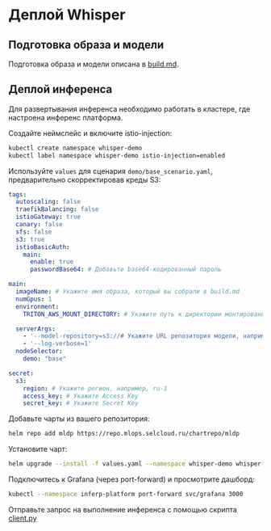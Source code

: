 # Деплой Whisper

## Подготовка образа и модели
Подготовка образа и модели описана в [build.md](build.md).

## Деплой инференса
Для развертывания инференса необходимо работать в кластере, где настроена инференс платформа.

Создайте неймспейс и включите istio-injection:
```bash
kubectl create namespace whisper-demo
kubectl label namespace whisper-demo istio-injection=enabled
```

Используйте `values` для сценария `demo/base_scenario.yaml`, предварительно скорректировав креды S3:

```yaml
tags:
  autoscaling: false
  traefikBalancing: false
  istioGateway: true
  canary: false
  sfs: false
  s3: true
  istioBasicAuth:
    main:
      enable: true
      passwordBase64: # Добавьте base64-кодированный пароль

main:
  imageName: # Укажите имя образа, который вы собрали в build.md
  numGpus: 1
  environment:
    TRITON_AWS_MOUNT_DIRECTORY: # Укажите путь к директории монтирования AWS, например, /opt/tritonserver

  serverArgs:
    - '--model-repository=s3://# Укажите URL репозитория модели, например, https://s3.ru-1.storage.selcloud.ru:443/<bucket_name>/model_repository'
    - '--log-verbose=1'
  nodeSelector:
    demo: "base"

secret:
  s3:
    region: # Укажите регион, например, ru-1
    access_key: # Укажите Access Key
    secret_key: # Укажите Secret Key
```

Добавьте чарты из вашего репозитория:
```bash
helm repo add mldp https://repo.mlops.selcloud.ru/chartrepo/mldp
```

Установите чарт:
```bash
helm upgrade --install -f values.yaml --namespace whisper-demo whisper-demo mldp/triton-inference-server 
```

Подключитесь к Grafana (через port-forward) и просмотрите дашборд:

```bash
kubectl --namespace inferp-platform port-forward svc/grafana 3000
```

Отправьте запрос на выполнение инференса с помощью скрипта [client.py](client/client.py)